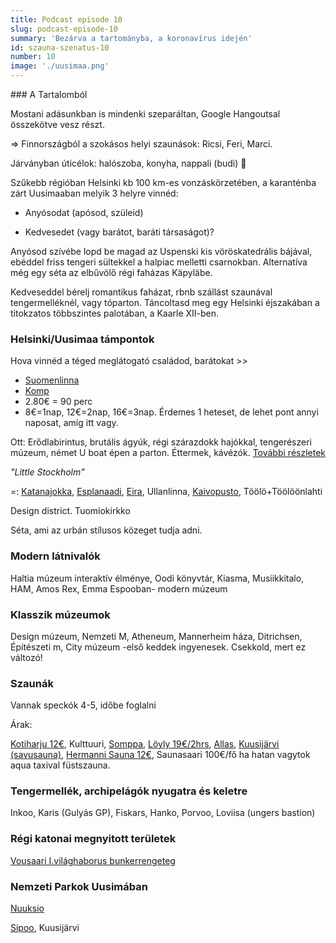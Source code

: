```yaml
---
title: Podcast episode 10
slug: podcast-episode-10
summary: 'Bezárva a tartományba, a koronavírus idején'
id: szauna-szenatus-10
number: 10
image: './uusimaa.png'
---
```


### A Tartalomból

Mostani adásunkban is mindenki szeparáltan, Google Hangoutsal összekötve vesz részt.

=> Finnországból a szokásos helyi szaunások: Ricsi, Feri, Marci.

Járványban úticélok: halószoba, konyha, nappali (budi) 🙂

Szűkebb régióban Helsinki kb 100 km-es vonzáskörzetében, a karanténba zárt Uusimaaban melyik 3 helyre vinnéd:

- Anyósodat (apósod, szüleid)

- Kedvesedet (vagy barátot, baráti társaságot)?

Anyósod szívébe lopd be magad az Uspenski kis vöröskatedrális bájával, ebéddel friss tengeri sültekkel a halpiac melletti csarnokban. Alternatíva még egy séta az elbűvölő régi faházas Käpyläbe.

Kedveseddel bérelj romantikus faházat, rbnb szállást szaunával tengermelléknél, vagy tóparton. Táncoltasd meg egy Helsinki éjszakában a titokzatos többszintes palotában, a Kaarle XII-ben.

### Helsinki/Uusimaa támpontok

Hova vinnéd a téged meglátogató családod, barátokat >>

- [Suomenlinna](https://hu.wikipedia.org/wiki/Suomenlinna_er%C5%91d%C3%ADtm%C3%A9nye)
- [Komp](https://www.suomenlinna.fi/en/visitor/how-to-get-there/hsl-ferry/)
- 2.80€ = 90 perc
- 8€=1nap, 12€=2nap, 16€=3nap. Érdemes 1 heteset, de lehet pont annyi naposat, amíg itt vagy.

Ott: Erődlabirintus, brutális ágyúk, régi szárazdokk hajókkal, tengerészeri múzeum, német U boat épen a parton. Éttermek, kávézók. [További részletek](https://www.suomenlinna.fi/en/visitor/sights/)

_"Little Stockholm"_

=: [Katanajokka](https://en.wikipedia.org/wiki/Katajanokka), [Esplanaadi](https://en.wikipedia.org/wiki/Esplanadi), [Eira](https://www.myhelsinki.fi/en/see-and-do-neighbourhoods/ullanlinna-eira-and-kaivopuisto/eira), Ullanlinna, [Kaivopusto](https://en.wikipedia.org/wiki/Kaivopuisto), Töölö+Töölöönlahti

Design district. Tuomiokirkko

Séta, ami az urbán stílusos közeget tudja adni.

### Modern látnivalók

Haltia múzeum interaktív élménye, Oodi könyvtár, Kiasma, Musiikkitalo, HAM, Amos Rex, Emma Espooban- modern múzeum

### Klasszik múzeumok

Design múzeum, Nemzeti M, Atheneum, Mannerheim háza, Ditrichsen, Építészeti m, City múzeum -első keddek ingyenesek. Csekkold, mert ez változó!

### Szaunák

Vannak speckók 4-5, időbe foglalni

Árak:

[Kotiharju 12€](https://www.kotiharjunsauna.fi/), Kulttuuri, [Somppa](http://www.sompasauna.fi/), [Löyly 19€/2hrs](https://www.loylyhelsinki.fi/), [Allas](https://www.allasseapool.fi/fi/), [Kuusijärvi (savusauna)](https://www.cafekuusijarvi.fi/english), [Hermanni Sauna 12€](https://www.saunahermanni.fi/), Saunasaari 100€/fő ha hatan vagytok aqua taxival füstszauna.

### Tengermellék, archipelágók nyugatra és keletre

Inkoo, Karis (Gulyás GP), Fiskars, Hanko, Porvoo, Loviisa (ungers bastion)

### Régi katonai megnyitott területek

[Vousaari I.világhaborus bunkerrengeteg](https://en.wikipedia.org/wiki/Vuosaari)

### Nemzeti Parkok Uusimában

[Nuuksio](https://www.luontoon.fi/nuuksio)

[Sipoo](https://www.tripadvisor.com/Attractions-g795958-Activities-Sipoo_Uusimaa.html), Kuusijärvi